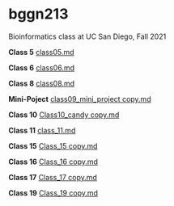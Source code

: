 # bggn213
Bioinformatics class at UC San Diego, Fall 2021

**Class 5**
[class05.md](https://github.com/lizza-wester/bggn213/files/7657867/class05.md)

**Class 6**
[class06.md](https://github.com/lizza-wester/bggn213/files/7657822/class06.md)

**Class 8**
[class08.md](https://github.com/lizza-wester/bggn213/files/7657863/class08.md)

**Mini-Poject**
[class09_mini_project copy.md](https://github.com/lizza-wester/bggn213/files/7657872/class09_mini_project.copy.md)

**Class 10**
[Class10_candy copy.md](https://github.com/lizza-wester/bggn213/files/7657868/Class10_candy.copy.md)

**Class 11**
[class_11.md](https://github.com/lizza-wester/bggn213/files/7657874/class_11.md)

**Class 15**
[Class_15 copy.md](https://github.com/lizza-wester/bggn213/files/7657875/Class_15.copy.md)

**Class 16**
[Class_16 copy.md](https://github.com/lizza-wester/bggn213/files/7657878/Class_16.copy.md)

**Class 17**
[Class_17 copy.md](https://github.com/lizza-wester/bggn213/files/7657879/Class_17.copy.md)

**Class 19**
[Class_19 copy.md](https://github.com/lizza-wester/bggn213/files/7657891/Class_19.copy.md)


